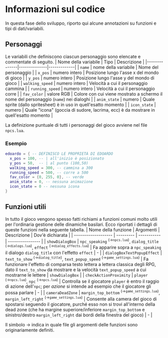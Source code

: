 # Informazioni sul codice
In questa fase dello sviluppo, riporto qui alcune annotazioni su funzioni e tipi di dati/variabili.

## Personaggi
Le variabili che definiscono ciascun personaggio sono elencate e commentate di seguito.
| Nome della variabile | Tipo | Descrizione |
|--------------|--------------|-------------|
| `name`       | nome della variabile | Nome del personaggio |
| `x_pos`      | numero intero | Posizione lungo l'asse x del mondo di gioco |
| `y_pos`      | numero intero | Posizione lungo l'asse y del mondo di gioco |
| `walking_speed` | numero intero | Velocità a cui il personaggio cammina |
| `running_speed` | numero intero | Velocità a cui il personaggio corre |
| `fav_color`  | valore RGB | Colore con cui viene mostrato a schermo il nome del personaggio (`name`) nei dialoghi |
| `anim_state` | numero | Quale sprite (dallo spritesheet) è in uso in quell'esatto momento |
| `icon_state` | numero | Quale "icona" (goccia di sudore, lacrima, ecc) è da mostrare in quell'esatto momento |

La definizione puntuale di tutti i personaggi del gioco avviene nel file `npcs.lua`.

### Esempio
```lua
edoardo = { -- DEFINISCO LE PROPRIETÀ DI EDOARDO
  x_pos = 100, -- | all'inizio è posizionato
  y_pos = 50,  -- | al punto (100,50)
  walking_speed = 300, -- cammina a 300
  running_speed = 500, -- corre a 500
  fav_color = {0, 255, 0}, -- verde
  anim_state = 0, -- nessuna animazione
  icon_state = 0 -- nessuna icona
}
```

## Funzioni utili
In tutto il gioco vengono spesso fatti richiami a funzioni comuni molto utili per l'ordinaria gestione delle dinamiche basilari. Ecco riportati i dettagli di queste funzioni nella seguente tabella.
| Nome della funzione | Argomenti | Descrizione | Dov'è dichiarata |
| ------------------- | --------- | ----------- | ---------------- |
| `showDialogBox` | `npc_speaking` <sup>(→<code>npcs.lua</code>)</sup>, `dialog_title` <sup>(→<code>dialogs.lua</code>)</sup>, `effect` <sup>(→<code>dialog_effects.lua</code>)</sup> | Fa apparire sopra a `npc_speaking` il dialogo `dialog_title` con l'effetto `effect` | - |
| `dialogBoxTextPopupEffect` | `text_to_show` <sup>(→<code>dialog_title</code>)</sup>, `text_popup_speed` <sup>(→<code>game_settings.lua</code>)</sup> | Fa funzionare l'effetto di comparsa testo lettera a lettera classica degli RPG, dato il `text_to_show` da mostrare e la velocità `text_popup_speed` a cui mostrarne le lettere | `showDialogBox` |
| `checkActionProximity` | `player` <sup>(→<code>npcs.lua</code>)</sup>, `npc` <sup>(→<code>npcs.lua</code>)</sup> | Controlla se il giocatore `player` è entro il raggio di azione dell'`npc`; per *azione* si intende ad esempio che il giocatore gli possa parlare | - |
| `cameraDeadZone` | `margin_top_bottom` <sup>(→<code>game_settings.lua</code>)</sup>, `margin_left_right` <sup>(→<code>game_settings.lua</code>)</sup> | Consente alla camera del gioco di spostarsi seguendo il giocatore, purché esso non si trovi all'interno della dead zone (che ha margine superiore/inferiore `margin_top_bottom` e sinistro/destro `margin_left_right` dai bordi della finestra del gioco) | - |

Il simbolo → indica in quale file gli argomenti delle funzioni sono originariamente definiti.
